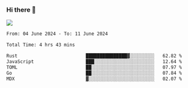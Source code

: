 ### Hi there 👋️

![](https://komarev.com/ghpvc/?username=Loner1024)

<!--START_SECTION:waka-->

```txt
From: 04 June 2024 - To: 11 June 2024

Total Time: 4 hrs 43 mins

Rust                         ███████████████▓░░░░░░░░░   62.82 %
JavaScript                   ███░░░░░░░░░░░░░░░░░░░░░░   12.64 %
TOML                         ██░░░░░░░░░░░░░░░░░░░░░░░   07.97 %
Go                           ██░░░░░░░░░░░░░░░░░░░░░░░   07.84 %
MDX                          ▓░░░░░░░░░░░░░░░░░░░░░░░░   02.07 %
```

<!--END_SECTION:waka-->



